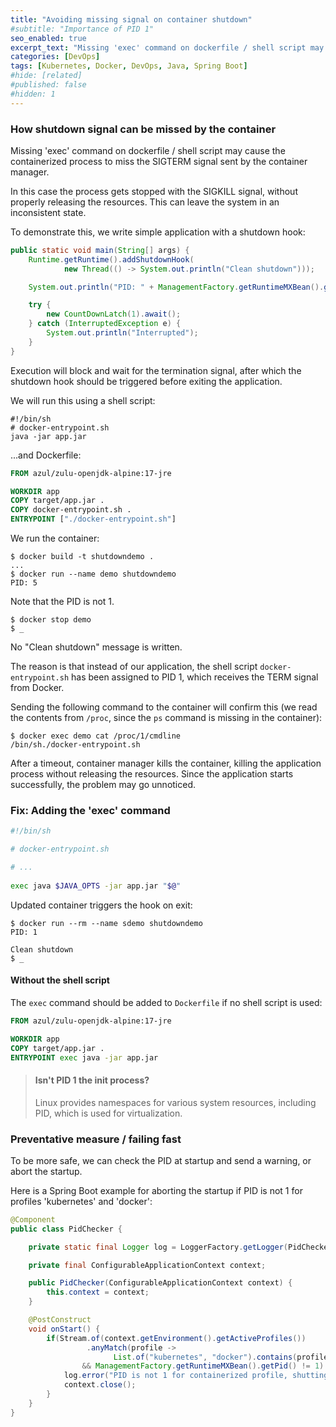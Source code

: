 ```yaml
---
title: "Avoiding missing signal on container shutdown"
#subtitle: "Importance of PID 1"
seo_enabled: true
excerpt_text: "Missing 'exec' command on dockerfile / shell script may cause the containerized process to miss the SIGTERM signal"
categories: [DevOps]
tags: [Kubernetes, Docker, DevOps, Java, Spring Boot]
#hide: [related]
#published: false
#hidden: 1
---
```


### How shutdown signal can be missed by the container 

Missing 'exec' command on dockerfile / shell script may cause the containerized process to miss the SIGTERM signal sent by the container manager.

In this case the process gets stopped with the SIGKILL signal, without properly releasing the resources. This can leave the system in an inconsistent state.

To demonstrate this, we write simple application with a shutdown hook:

```java
public static void main(String[] args) {
    Runtime.getRuntime().addShutdownHook(
            new Thread(() -> System.out.println("Clean shutdown")));

    System.out.println("PID: " + ManagementFactory.getRuntimeMXBean().getPid());

    try {
        new CountDownLatch(1).await();
    } catch (InterruptedException e) {
        System.out.println("Interrupted");
    }
}
```

Execution will block and wait for the termination signal, after which the shutdown hook should be triggered before exiting the application.

We will run this using a shell script:

```console
#!/bin/sh
# docker-entrypoint.sh
java -jar app.jar
```

...and Dockerfile: 

```dockerfile
FROM azul/zulu-openjdk-alpine:17-jre

WORKDIR app
COPY target/app.jar .
COPY docker-entrypoint.sh .
ENTRYPOINT ["./docker-entrypoint.sh"]
```

We run the container:

```console
$ docker build -t shutdowndemo .
...
$ docker run --name demo shutdowndemo
PID: 5
```

Note that the PID is not 1. 

```console
$ docker stop demo
$ _
```
No "Clean shutdown" message is written.

The reason is that instead of our application, the shell script `docker-entrypoint.sh` has been assigned to PID 1, which receives the TERM signal from Docker.

Sending the following command to the container will confirm this (we read the contents from `/proc`, since the `ps` command is missing in the container):

```console
$ docker exec demo cat /proc/1/cmdline
/bin/sh./docker-entrypoint.sh
```

After a timeout, container manager kills the container, killing the application process without releasing the resources.
Since the application starts successfully, the problem may go unnoticed.

### Fix: Adding the 'exec' command

```bash
#!/bin/sh

# docker-entrypoint.sh

# ... 
 
exec java $JAVA_OPTS -jar app.jar "$@"
```

Updated container triggers the hook on exit:

```console
$ docker run --rm --name sdemo shutdowndemo
PID: 1
 
Clean shutdown
$ _
```

#### Without the shell script

The `exec` command should be added to `Dockerfile` if no shell script is used: 

```dockerfile
FROM azul/zulu-openjdk-alpine:17-jre

WORKDIR app
COPY target/app.jar .
ENTRYPOINT exec java -jar app.jar
```


>#### Isn't PID 1 the init process?
>Linux provides namespaces for various system resources, including PID, which is used for virtualization.

### Preventative measure / failing fast

To be more safe, we can check the PID at startup and send a warning, or abort the startup.  

Here is a Spring Boot example for aborting the startup if PID is not 1 for profiles 'kubernetes' and 'docker':

```java
@Component
public class PidChecker {

    private static final Logger log = LoggerFactory.getLogger(PidChecker.class);

    private final ConfigurableApplicationContext context;

    public PidChecker(ConfigurableApplicationContext context) {
        this.context = context;
    }

    @PostConstruct
    void onStart() {
        if(Stream.of(context.getEnvironment().getActiveProfiles())
                 .anyMatch(profile -> 
                       List.of("kubernetes", "docker").contains(profile))
                && ManagementFactory.getRuntimeMXBean().getPid() != 1) {
            log.error("PID is not 1 for containerized profile, shutting down");
            context.close();
        }
    }
}
```
